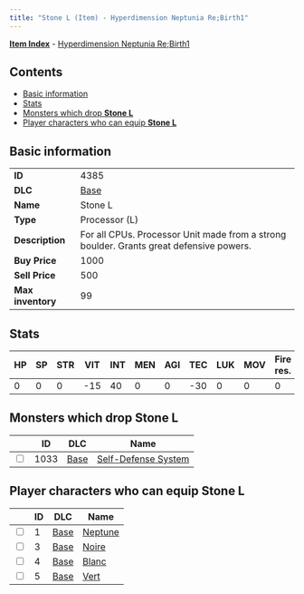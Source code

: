 ```yaml
---
title: "Stone L (Item) - Hyperdimension Neptunia Re;Birth1"
---
```


[**Item Index**](/neptunia/rb1/item/index.html) - [Hyperdimension Neptunia Re;Birth1](/neptunia/rb1)

## Contents

- [Basic information](#basic-information)
- [Stats](#stats)
- [Monsters which drop **Stone L**](#monsters-which-drop-stone-l)
- [Player characters who can equip **Stone L**](#player-characters-who-can-equip-stone-l)

## Basic information

|   |   |
| -- | -- |
| **ID** | 4385 |
| **DLC** | [Base](/neptunia/rb1/dlc/1-base.html) |
| **Name** | Stone L |
| **Type** | Processor (L) |
| **Description** | For all CPUs. Processor Unit made from a strong boulder. Grants great defensive powers. |
| **Buy Price** | 1000 |
| **Sell Price** | 500 |
| **Max inventory** | 99 |


## Stats

| HP | SP | STR | VIT | INT | MEN | AGI | TEC | LUK | MOV | Fire res. | Ice res. | Wind res. | Lightning res. |
| -- | -- | --- | --- | --- | --- | --- | --- | --- | --- | --------- | -------- | --------- | -------------- |
| 0 | 0 | 0 | -15 | 40 | 0 | 0 | -30 | 0 | 0 | 0 | 0 | 0 | 20 |


## Monsters which drop **Stone L**

|    | ID | DLC | Name |
| -- | -- | --- | ---- |
| <input type="checkbox" id="rb1-monster-1-1033" class="trackbox" /> | 1033 | [Base](/neptunia/rb1/dlc/1-base.html) | [Self-Defense System](/neptunia/rb1/monster/1-1033-self-defense-system.html) |


## Player characters who can equip **Stone L**

|    | ID | DLC | Name |
| -- | -- | --- | ---- |
| <input type="checkbox" id="rb1-player-1-1" class="trackbox" /> | 1 | [Base](/neptunia/rb1/dlc/1-base.html) | [Neptune](/neptunia/rb1/player/1-1-neptune.html) |
| <input type="checkbox" id="rb1-player-1-3" class="trackbox" /> | 3 | [Base](/neptunia/rb1/dlc/1-base.html) | [Noire](/neptunia/rb1/player/1-3-noire.html) |
| <input type="checkbox" id="rb1-player-1-4" class="trackbox" /> | 4 | [Base](/neptunia/rb1/dlc/1-base.html) | [Blanc](/neptunia/rb1/player/1-4-blanc.html) |
| <input type="checkbox" id="rb1-player-1-5" class="trackbox" /> | 5 | [Base](/neptunia/rb1/dlc/1-base.html) | [Vert](/neptunia/rb1/player/1-5-vert.html) |
